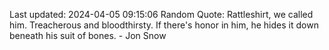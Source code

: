 Last updated: 2024-04-05 09:15:06
Random Quote: Rattleshirt, we called him.  Treacherous and bloodthirsty.  If there's honor in him, he hides it down beneath his suit of bones.  -  Jon Snow